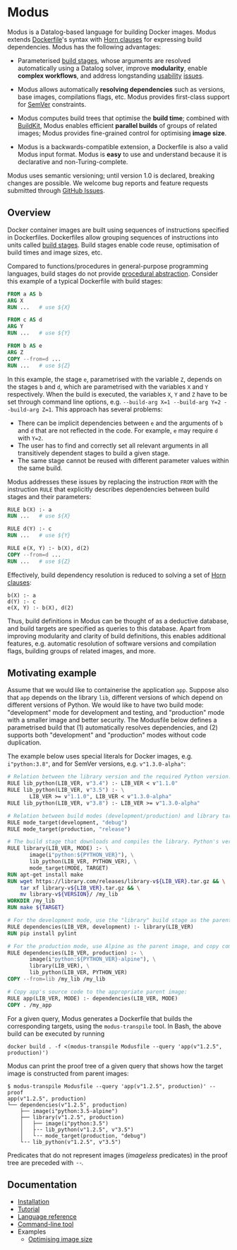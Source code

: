 # Modus

Modus is a Datalog-based language for building Docker images. Modus extends [Dockerfile](https://docs.docker.com/engine/reference/builder/)'s syntax with [Horn clauses](https://en.wikipedia.org/wiki/Horn_clause) for expressing build dependencies. Modus has the following advantages:

- Parameterised [build stages](https://docs.docker.com/develop/develop-images/multistage-build/), whose arguments are resolved automatically using a Datalog solver, improve __modularity__, enable __complex workflows__, and address longstanding [usability](https://github.com/moby/moby/issues/32100) [issues](https://github.com/moby/moby/issues/32100).

- Modus allows automatically __resolving dependencies__ such as versions, base images, compilations flags, etc. Modus provides first-class support for [SemVer](https://semver.org/) constraints.

- Modus computes build trees that optimise the __build time__; combined with [BuildKit](https://github.com/moby/buildkit), Modus enables efficient __parallel builds__ of groups of related images; Modus provides fine-grained control for optimising __image size__.

- Modus is a backwards-compatible extension, a Dockerfile is also a valid Modus input format. Modus is __easy__ to use and understand because it is declarative and non-Turing-complete.

Modus uses semantic versioning; until version 1.0 is declared, breaking changes are possible. We welcome bug reports and feature requests submitted through [GitHub Issues](https://github.com/mechtaev/modus/issues).

## Overview

Docker container images are built using sequences of instructions specified in Dockerfiles. Dockerfiles allow grouping sequences of instructions into units called [build stages](https://docs.docker.com/develop/develop-images/multistage-build/). Build stages enable code reuse, optimisation of build times and image sizes, etc.

Compared to functions/procedures in general-purpose programming languages, build stages do not provide [procedural abstraction](http://www.eecs.qmul.ac.uk/~mmh/AMCM048/abstraction/procedural.html). Consider this example of a typical Dockerfile with build stages:

```Dockerfile
FROM a AS b
ARG X
RUN ...   # use ${X}

FROM c AS d
ARG Y
RUN ...   # use ${Y}

FROM b AS e
ARG Z
COPY --from=d ...
RUN ...   # use ${Z}
```

In this example, the stage `e`, parametrised with the variable `Z`, depends on the stages `b` and `d`, which are parametrised with the variables `X` and `Y` respectively. When the build is executed, the variables `X`, `Y` and `Z` have to be set through command line options, e.g. `--build-arg X=1 --build-arg Y=2 --build-arg Z=1`. This approach has several problems:
- There can be implicit dependencies between `e` and the arguments of `b` and `d` that are not reflected in the code. For example, `e` may require `d` with `Y=2`.
- The user has to find and correctly set all relevant arguments in all transitively dependent stages to build a given stage.
- The same stage cannot be reused with different parameter values within the same build.

Modus addresses these issues by replacing the instruction `FROM` with the instruction `RULE` that explicitly describes dependencies between build stages and their parameters:

```Dockerfile
RULE b(X) :- a
RUN ...   # use ${X}

RULE d(Y) :- c
RUN ...   # use ${Y}

RULE e(X, Y) :- b(X), d(2)
COPY --from=d ...
RUN ...   # use ${Z}
```

Effectively, build dependency resolution is reduced to solving a set of [Horn clauses](https://en.wikipedia.org/wiki/Horn_clause):

    b(X) :- a
    d(Y) :- c
    e(X, Y) :- b(X), d(2)

Thus, build definitions in Modus can be thought of as a deductive database, and build targets are specified as queries to this database. Apart from improving modularity and clarity of build definitions,  this enables additional features, e.g. automatic resolution of software versions and compilation flags, building groups of related images, and more.

## Motivating example

Assume that we would like to containerise the application `app`. Suppose also that `app` depends on the library `lib`, different versions of which depend on different versions of Python. We would like to have two build mode: "development" mode for development and testing, and "production" mode with a smaller image and better security. The Modusfile below defines a parametrised build that (1) automatically resolves dependencies, and (2) supports both "development" and "production" modes without code duplication. 

The example below uses special literals for Docker images, e.g. `i"python:3.8"`, and for SemVer versions, e.g. `v"1.3.0-alpha"`:

```Dockerfile
# Relation between the library version and the required Python version:
RULE lib_python(LIB_VER, v"3.4") :- LIB_VER < v"1.1.0"
RULE lib_python(LIB_VER, v"3.5") :- \
       LIB_VER >= v"1.1.0", LIB_VER < v"1.3.0-alpha"
RULE lib_python(LIB_VER, v"3.8") :- LIB_VER >= v"1.3.0-alpha"

# Relation between build modes (development/production) and library targets (debug/release):
RULE mode_target(development, "debug")
RULE mode_target(production, "release")

# The build stage that downloads and compiles the library. Python's version and the make target are resolved based on the library version and the build mode:
RULE library(LIB_VER, MODE) :- \
       image(i"python:${PYTHON_VER}"), \
       lib_python(LIB_VER, PYTHON_VER), \
       mode_target(MODE, TARGET)
RUN apt-get install make
RUN wget https://library.com/releases/library-v${LIB_VER}.tar.gz && \
    tar xf library-v${LIB_VER}.tar.gz && \
    mv library-v${VERSION}/ /my_lib
WORKDIR /my_lib
RUN make ${TARGET}

# For the development mode, use the "library" build stage as the parent image, and additionally install development tools (Pylint):
RULE dependencies(LIB_VER, development) :- library(LIB_VER)
RUN pip install pylint

# For the production mode, use Alpine as the parent image, and copy compiled binaries from the "library" build stage:
RULE dependencies(LIB_VER, production) :- \
       image(i"python:${PYTHON_VER}-alpine"), \
       library(LIB_VER), \
       lib_python(LIB_VER, PYTHON_VER)
COPY --from=lib /my_lib /my_lib

# Copy app's source code to the appropriate parent image:
RULE app(LIB_VER, MODE) :- dependencies(LIB_VER, MODE)
COPY . /my_app
```

For a given query, Modus generates a Dockerfile that builds the corresponding targets, using the `modus-transpile` tool. In Bash, the above build can be executed by running 

    docker build . -f <(modus-transpile Modusfile --query 'app(v"1.2.5", production)')

Modus can print the proof tree of a given query that shows how the target image is constructed from parent images:

    $ modus-transpile Modusfile --query 'app(v"1.2.5", production)' --proof
    app(v"1.2.5", production)
    └── dependencies(v"1.2.5", production)
        ├── image(i"python:3.5-alpine")
        ├── library(v"1.2.5", production)
        │   ├── image(i"python:3.5")
        │   ├╶╶ lib_python(v"1.2.5", v"3.5")
        │   └╶╶ mode_target(production, "debug")
        └╶╶ lib_python(v"1.2.5", v"3.5")

Predicates that do not represent images (_imageless_ predicates) in the proof tree are preceded with `╶╶`.

## Documentation

- [Installation](doc/installation.md)
- [Tutorial](doc/tutorial.md)
- [Language reference](doc/language-reference.md)
- [Command-line tool](doc/command-line-tool.md)
- Examples
  - [Optimising image size](doc/example/optimising-image-size.md)
